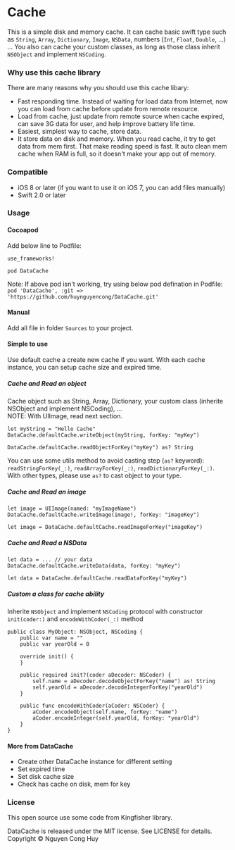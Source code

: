 # Cache
This is a simple disk and memory cache. It can cache basic swift type such as `String`, `Array`, `Dictionary`, `Image`, `NSData`, numbers (`Int`, `Float`, `Double`, ...) ... You also can cache your custom classes, as long as those class inherit `NSObject` and implement `NSCoding`.

### Why use this cache library
There are many reasons why you should use this cache  libary:  

- Fast responding time. Instead of waiting for load data from Internet, now you can load from cache before update from remote resource.
- Load from cache, just update from remote source when cache expired, can save 3G data for user, and help improve battery life time.
- Easiest, simplest way to cache, store data.
- It store data on disk and memory. When you read cache, it try to get data from mem first. That make reading speed is fast. It auto clean mem cache when RAM is full, so it doesn't make your app out of memory.

### Compatible
- iOS 8 or later (if you want to use it on iOS 7, you can add files manually)
- Swift 2.0 or later

### Usage
#### Cocoapod
Add below line to Podfile:  

```
use_frameworks!

pod DataCache
```

Note: If above pod isn't working, try using below pod defination in Podfile:  
`pod 'DataCache', :git => 'https://github.com/huynguyencong/DataCache.git'`

#### Manual
Add all file in folder `Sources` to your project. 

#### Simple to use
Use default cache a create new cache if you want. With each cache instance, you can setup cache size and expired time.
##### Cache and Read an object
Cache object such as String, Array, Dictionary, your custom class (inherite NSObject and implement NSCoding), ...  
NOTE: With UIImage, read next section.

```
let myString = "Hello Cache"
DataCache.defaultCache.writeObject(myString, forKey: "myKey")
```

```
DataCache.defaultCache.readObjectForKey("myKey") as? String
```

You can use some utils method to avoid casting step (`as?` keyword): `readStringForKey(_:)`, `readArrayForKey(_:)`, `readDictionaryForKey(_:)`. With other types, please use `as?` to cast object to your type.

##### Cache and Read an image

```
let image = UIImage(named: "myImageName")
DataCache.defaultCache.writeImage(image!, forKey: "imageKey")
```

```
let image = DataCache.defaultCache.readImageForKey("imageKey")
```

##### Cache and Read a NSData

```
let data = ... // your data  
DataCache.defaultCache.writeData(data, forKey: "myKey")
```

```
let data = DataCache.defaultCache.readDataForKey("myKey")
```

##### Custom a class for cache ability
Inherite `NSObject` and implement `NSCoding` protocol with constructor `init(coder:)` and `encodeWithCoder(_:)` method

```
public class MyObject: NSObject, NSCoding {
    public var name = ""
    public var yearOld = 0
    
    override init() {
    }
    
    public required init?(coder aDecoder: NSCoder) {
        self.name = aDecoder.decodeObjectForKey("name") as! String
        self.yearOld = aDecoder.decodeIntegerForKey("yearOld")
    }
    
    public func encodeWithCoder(aCoder: NSCoder) {
        aCoder.encodeObject(self.name, forKey: "name")
        aCoder.encodeInteger(self.yearOld, forKey: "yearOld")
    }
}
```
#### More from DataCache
- Create other DataCache instance for different setting
- Set expired time
- Set disk cache size
- Check has cache on disk, mem for key

### License
This open source use some code from Kingfisher library.

DataCache is released under the MIT license. See LICENSE for details. Copyright © Nguyen Cong Huy